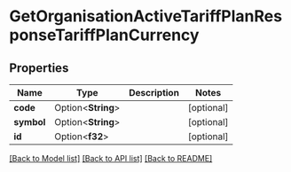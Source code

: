 # GetOrganisationActiveTariffPlanResponseTariffPlanCurrency

## Properties

Name | Type | Description | Notes
------------ | ------------- | ------------- | -------------
**code** | Option<**String**> |  | [optional]
**symbol** | Option<**String**> |  | [optional]
**id** | Option<**f32**> |  | [optional]

[[Back to Model list]](../README.md#documentation-for-models) [[Back to API list]](../README.md#documentation-for-api-endpoints) [[Back to README]](../README.md)


